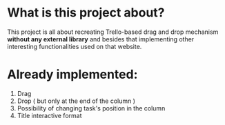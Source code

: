 # What is this project about?
This project is all about recreating Trello-based drag and drop mechanism **without any external library** and besides that implementing other interesting functionalities used on that website.

# Already implemented:
1. Drag
2. Drop ( but only at the end of the column )
3. Possibility of changing task's position in the column
4. Title interactive format